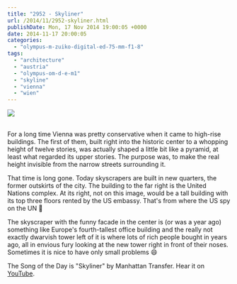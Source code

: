 ```yaml
---
title: "2952 - Skyliner"
url: /2014/11/2952-skyliner.html
publishDate: Mon, 17 Nov 2014 19:00:05 +0000
date: 2014-11-17 20:00:05
categories: 
  - "olympus-m-zuiko-digital-ed-75-mm-f1-8"
tags: 
  - "architecture"
  - "austria"
  - "olympus-om-d-e-m1"
  - "skyline"
  - "vienna"
  - "wien"
---
```

<div class="container">
<div class="center"><a target="_blank" href="https://d25zfm9zpd7gm5.cloudfront.net/1200x1200/2014/20141028_135211_lr.jpg"><img src="https://d25zfm9zpd7gm5.cloudfront.net/0600x0600/2014/20141028_135211_lr.jpg" /></a></div>
</div>
<br />

For a long time Vienna was pretty conservative when it came to high-rise buildings. The first of them, built right into the historic center to a whopping height of twelve stories, was actually shaped a little bit like a pyramid, at least what regarded its upper stories. The purpose was, to make the real height invisible from the narrow streets surrounding it. 

That time is long gone. Today skyscrapers are built in new quarters, the former outskirts of the city. The building to the far right is the United Nations complex. At its right, not on this image, would be a tall building with its top three floors rented by the US embassy. That's from where the US spy on the UN 🙂

The skyscraper with the funny facade in the center is (or was a year ago) something like Europe's fourth-tallest office building and the really not exactly dwarvish tower left of it is where lots of rich people bought in years ago, all in envious fury looking at the new tower right in front of their noses. Sometimes it is nice to have only small problems 😄

The Song of the Day is "Skyliner" by Manhattan Transfer. Hear it on <a href="https://www.youtube.com/watch?v=P7EBkRQUEPI" target="_blank">YouTube</a>.
